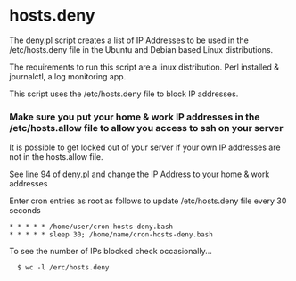 # hosts.deny

The deny.pl script creates a list of IP Addresses to be used in the /etc/hosts.deny file in the Ubuntu and Debian based Linux distributions.

The requirements to run this script are a linux distribution. Perl installed & journalctl, a log monitoring app.

This script uses the /etc/hosts.deny file to block IP addresses.  
### Make sure you put your home & work IP addresses in the /etc/hosts.allow file to allow you access to ssh on your server
It is possible to get locked out of your server if your own IP addresses are not in the hosts.allow file.  

See line 94 of deny.pl and change the IP Address to your home & work addresses

Enter cron entries as root as follows to update /etc/hosts.deny file every 30 seconds

    * * * * * /home/user/cron-hosts-deny.bash
    * * * * * sleep 30; /home/name/cron-hosts-deny.bash 
        
To see the number of IPs blocked check occasionally...

      $ wc -l /erc/hosts.deny
